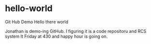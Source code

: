 # hello-world
Git Hub Demo
Hello there world

Jonathan is demo-ing GitHub.  I figuring it is a code repositoru and RCS system 
It Friday at 430 and happy hour is going on.
